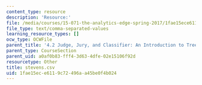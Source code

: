 ```yaml
---
content_type: resource
description: 'Resource:'
file: /media/courses/15-071-the-analytics-edge-spring-2017/1fae15ece6119c72496aa45be0f4b024_stevens.csv
file_type: text/comma-separated-values
learning_resource_types: []
ocw_type: OCWFile
parent_title: '4.2 Judge, Jury, and Classifier: An Introduction to Trees '
parent_type: CourseSection
parent_uid: a0af0b83-fff4-3d63-4dfe-02e15106f92d
resourcetype: Other
title: stevens.csv
uid: 1fae15ec-e611-9c72-496a-a45be0f4b024
---
```

